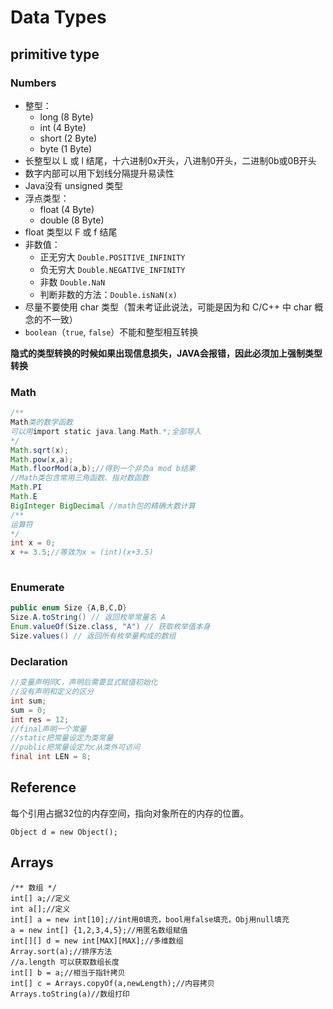 # Data Types

## primitive type

### Numbers

* 整型：
  * long \(8 Byte\)
  * int \(4 Byte\)
  * short \(2 Byte\)
  * byte \(1 Byte\)
* 长整型以 L 或 l 结尾，十六进制0x开头，八进制0开头，二进制0b或0B开头 
* 数字内部可以用下划线分隔提升易读性 
* Java没有 unsigned 类型
* 浮点类型：
  * float \(4 Byte\)
  * double \(8 Byte\) 
* float 类型以 F 或 f 结尾 
* 非数值：
  * 正无穷大 `Double.POSITIVE_INFINITY`
  * 负无穷大 `Double.NEGATIVE_INFINITY`
  * 非数 `Double.NaN` 
  * 判断非数的方法：`Double.isNaN(x)` 
* 尽量不要使用 char 类型（暂未考证此说法，可能是因为和 C/C++ 中 char 概念的不一致）
* `boolean`（`true`, `false`）不能和整型相互转换

**隐式的类型转换的时候如果出现信息损失，JAVA会报错，因此必须加上强制类型转换**

### Math

```java
/**
Math类的数学函数
可以用import static java.lang.Math.*;全部导入
*/
Math.sqrt(x);
Math.pow(x,a);
Math.floorMod(a,b);//得到一个非负a mod b结果
//Math类包含常用三角函数、指对数函数
Math.PI
Math.E
BigInteger BigDecimal //math包的精确大数计算
/**
运算符
*/
int x = 0;
x += 3.5;//等效为x = (int)(x+3.5)
​
```

### Enumerate

```java
public enum Size {A,B,C,D}
Size.A.toString() // 返回枚举常量名 A
Enum.valueOf(Size.class, "A") // 获取枚举值本身 
Size.values() // 返回所有枚举量构成的数组
```

### Declaration

```java
//变量声明同C，声明后需要显式赋值初始化
//没有声明和定义的区分
int sum;
sum = 0;
int res = 12;
//final声明一个常量
//static把常量设定为类常量
//public把常量设定为c从类外可访问
final int LEN = 8;
```

## Reference

每个引用占据32位的内存空间，指向对象所在的内存的位置。

```text
Object d = new Object();
```

## Arrays

```text
/** 数组 */
int[] a;//定义
int a[];//定义
int[] a = new int[10];//int用0填充，bool用false填充，Obj用null填充
a = new int[] {1,2,3,4,5};//用匿名数组赋值
int[][] d = new int[MAX][MAX];//多维数组
Array.sort(a);//排序方法
//a.length 可以获取数组长度
int[] b = a;//相当于指针拷贝
int[] c = Arrays.copyOf(a,newLength);//内容拷贝
Arrays.toString(a)//数组打印
```

#### 

### 


